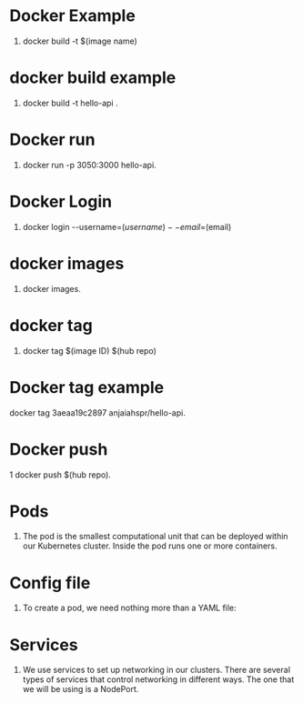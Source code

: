 # Docker Example 
1. docker build -t $(image name)
  
# docker build example 
1. docker build -t hello-api .

#  Docker run
1. docker run -p 3050:3000 hello-api. 

# Docker Login
1. docker login --username=$(username) --email=$(email)
  
# docker images
1. docker images.

# docker tag
1. docker tag $(image ID) $(hub repo)

# Docker tag example
docker tag 3aeaa19c2897 anjaiahspr/hello-api.

# Docker push
1 docker push $(hub repo).

# Pods
1. The pod is the smallest computational unit that can be deployed within our Kubernetes cluster. Inside the pod runs one or more containers.

# Config file
1. To create a pod, we need nothing more than a YAML file:

# Services
1. We use services to set up networking in our clusters. There are several types of services that control networking in different ways. The one that we will be using is a NodePort.
  
  
  
